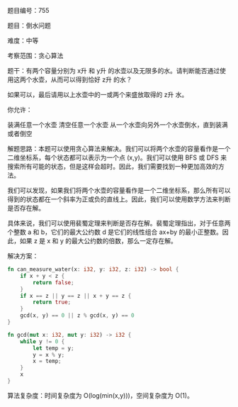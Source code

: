 题目编号：755

题目：倒水问题

难度：中等

考察范围：贪心算法

题干：有两个容量分别为 x升 和 y升 的水壶以及无限多的水。请判断能否通过使用这两个水壶，从而可以得到恰好 z升 的水？

如果可以，最后请用以上水壶中的一或两个来盛放取得的 z升 水。

你允许：

装满任意一个水壶
清空任意一个水壶
从一个水壶向另外一个水壶倒水，直到装满或者倒空

解题思路：本题可以使用贪心算法来解决。我们可以将两个水壶的容量看作是一个二维坐标系，每个状态都可以表示为一个点 (x,y)。我们可以使用 BFS 或 DFS 来搜索所有可能的状态，但是这样会超时。因此，我们需要找到一种更加高效的方法。

我们可以发现，如果我们将两个水壶的容量看作是一个二维坐标系，那么所有可以得到的状态都在一个斜率为正或负的直线上。因此，我们可以使用数学方法来判断是否存在解。

具体来说，我们可以使用裴蜀定理来判断是否存在解。裴蜀定理指出，对于任意两个整数 a 和 b，它们的最大公约数 d 是它们的线性组合 ax+by 的最小正整数。因此，如果 z 是 x 和 y 的最大公约数的倍数，那么一定存在解。

解决方案：

```rust
fn can_measure_water(x: i32, y: i32, z: i32) -> bool {
    if x + y < z {
        return false;
    }
    if x == z || y == z || x + y == z {
        return true;
    }
    gcd(x, y) == 0 || z % gcd(x, y) == 0
}

fn gcd(mut x: i32, mut y: i32) -> i32 {
    while y != 0 {
        let temp = y;
        y = x % y;
        x = temp;
    }
    x
}
```

算法复杂度：时间复杂度为 O(log(min(x,y)))，空间复杂度为 O(1)。